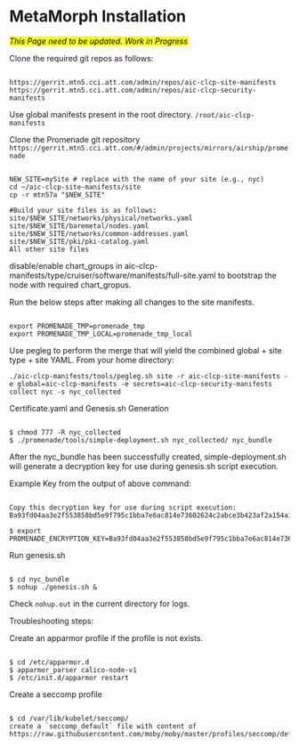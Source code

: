 # MetaMorph Installation

<mark>*This Page need to be updated. Work in Progress*</mark>

Clone the required git repos as follows:

<pre><code>
https://gerrit.mtn5.cci.att.com/admin/repos/aic-clcp-site-manifests
https://gerrit.mtn5.cci.att.com/admin/repos/aic-clcp-security-manifests
</code></pre>


Use global manifests present in the root directory.
`/root/aic-clcp-manifests`

Clone the Promenade git repository
`https://gerrit.mtn5.cci.att.com/#/admin/projects/mirrors/airship/promenade`


<pre><code>
NEW_SITE=mySite # replace with the name of your site (e.g., nyc)
cd ~/aic-clcp-site-manifests/site
cp -r mtn57a "$NEW_SITE"

#Build your site files is as follows:
site/$NEW_SITE/networks/physical/networks.yaml
site/$NEW_SITE/baremetal/nodes.yaml
site/$NEW_SITE/networks/common-addresses.yaml
site/$NEW_SITE/pki/pki-catalog.yaml
All other site files
</code></pre>
disable/enable chart_groups in aic-clcp-manifests/type/cruiser/software/manifests/full-site.yaml to bootstrap the node with required chart_gropus.

Run the below steps after making all changes to the site manifests.

<pre><code>
export PROMENADE_TMP=promenade_tmp
export PROMENADE_TMP_LOCAL=promenade_tmp_local
</code></pre>


Use pegleg to perform the merge that will yield the combined global + site type + site YAML. From your home directory:

`./aic-clcp-manifests/tools/pegleg.sh site -r aic-clcp-site-manifests -e global=aic-clcp-manifests -e secrets=aic-clcp-security-manifests collect nyc -s nyc_collected`


Certificate.yaml and Genesis.sh Generation

<pre><code>
$ chmod 777 -R nyc_collected
$ ./promenade/tools/simple-deployment.sh nyc_collected/ nyc_bundle
</code></pre>

After the nyc_bundle has been successfully created, simple-deployment.sh will generate a decryption key for use during genesis.sh script execution.

Example Key from the output of above command:
<pre><code>
Copy this decryption key for use during script execution:
Ba93fd04aa3e2f553858bd5e9f795c1bba7e6ac814e73602624c2abce3b423af2a154a1af93298456cf83e15c49681e4

$ export PROMENADE_ENCRYPTION_KEY=Ba93fd04aa3e2f553858bd5e9f795c1bba7e6ac814e73602624c2abce3b423af2a154a1af93298456cf83e15c49681e4
</code></pre>


Run genesis.sh
<pre><code>
$ cd nyc_bundle
$ nohup ./genesis.sh &
</code></pre>

Check `nohup.out` in the current directory for logs.


Troubleshooting steps:

Create an apparmor profile if the profile is not exists.
<pre><code>
$ cd /etc/apparmor.d
$ apparmor_parser calico-node-v1
$ /etc/init.d/apparmor restart
</code></pre>

Create a seccomp profile
<pre><code>
$ cd /var/lib/kubelet/seccomp/
create a `seccomp_default` file with content of https://raw.githubusercontent.com/moby/moby/master/profiles/seccomp/default.json
</code></pre>
